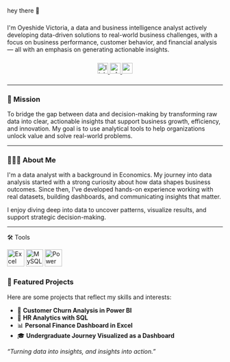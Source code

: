 hey there 👋</h1>

###

<p align="left">I'm Oyeshide Victoria, a data and business intelligence analyst actively developing data-driven solutions to real-world business challenges, with a focus on business performance, customer behavior, and financial analysis — all with an emphasis on generating actionable insights.</p>

###

<div align="center">
  <a href="https://linkedin.com/in/oyevic" target="_blank">
    <img src="https://img.shields.io/static/v1?message=LinkedIn&logo=linkedin&label=&color=0077B5&logoColor=white&labelColor=&style=for-the-badge" height="25" alt="linkedin logo"  />
  </a>
  <a href="https://wa.link/a4ph2f" target="_blank">
    <img src="https://img.shields.io/static/v1?message=Whatsapp&logo=whatsapp&label=&color=25D366&logoColor=white&labelColor=&style=for-the-badge" height="25" alt="whatsapp logo"  />
  </a>
  <a href="https://oyeshidevictoria@gmail.com/" target="_blank">
    <img src="https://img.shields.io/static/v1?message=Gmail&logo=gmail&label=&color=D14836&logoColor=white&labelColor=&style=for-the-badge" height="25" alt="gmail logo"  />
  </a>
</div>

###

---

### 🎯 Mission

To bridge the gap between data and decision-making by transforming raw data into clear, actionable insights that support business growth, efficiency, and innovation. My goal is to use analytical tools to help organizations unlock value and solve real-world problems.

---

### 👩🏽‍💻 About Me

I'm a data analyst with a background in Economics. My journey into data analysis started with a strong curiosity about how data shapes business outcomes. Since then, I’ve developed hands-on experience working with real datasets, building dashboards, and communicating insights that matter.

I enjoy diving deep into data to uncover patterns, visualize results, and support strategic decision-making.

---

🛠️ Tools
<p align="left">
  <img src="https://cdn-icons-png.flaticon.com/512/732/732220.png" alt="Excel" width="40" height="40" />
  <img src="https://cdn-icons-png.flaticon.com/512/5968/5968313.png" alt="MySQL" width="40" height="40" />
  <img src = "https://camo.githubusercontent.com/4b3ae52d34da9c586c03e49de38da09c76774bb55008e5ba85a526cbd31f6c21/68747470733a2f2f696d672e69636f6e73382e636f6d2f3f73697a653d34382669643d3373474f55446f396e4a346b26666f726d61743d706e67" alt="Power BI" width="40" height="40"/> 
</p>



### 📁 Featured Projects

Here are some projects that reflect my skills and interests:

- 🛒 **Customer Churn Analysis in Power BI**  
- 💼 **HR Analytics with SQL**  
- 📊 **Personal Finance Dashboard in Excel**  
- 🎓 **Undergraduate Journey Visualized as a Dashboard**  


*“Turning data into insights, and insights into action.”*
